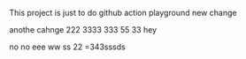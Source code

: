 This project is just to do github action playground
new change


anothe cahnge
222
3333
333
55
33
hey

no no
eee
ww
ss
22
=343sssds